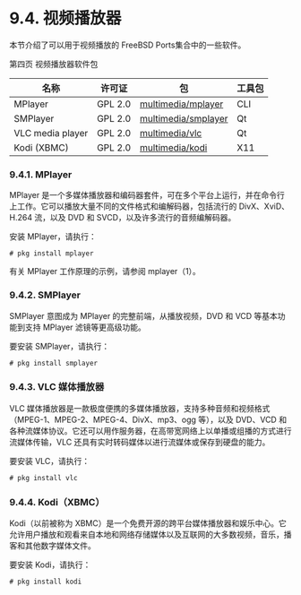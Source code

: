 # 9.4. 视频播放器


本节介绍了可以用于视频播放的 FreeBSD Ports集合中的一些软件。

第四页 视频播放器软件包

| 名称           | 许可证  | 包 | 工具包 |
| ---------------- | --------- | ---- | -------- |
|MPlayer|GPL 2.0|[multimedia/mplayer](https://cgit.freebsd.org/ports/tree/multimedia/mplayer/)|CLI|
|SMPlayer|GPL 2.0|[multimedia/smplayer](https://cgit.freebsd.org/ports/tree/multimedia/smplayer/)|Qt|
|VLC media player|GPL 2.0|[multimedia/vlc](https://cgit.freebsd.org/ports/tree/multimedia/vlc/)|Qt|
|Kodi (XBMC)|GPL 2.0|[multimedia/kodi](https://cgit.freebsd.org/ports/tree/multimedia/kodi/)|X11|

### 9.4.1. MPlayer

MPlayer 是一个多媒体播放器和编码器套件，可在多个平台上运行，并在命令行上工作。它可以播放大量不同的文件格式和编解码器，包括流行的 DivX、XviD、H.264 流，以及 DVD 和 SVCD，以及许多流行的音频编解码器。

安装 MPlayer，请执行：

```
# pkg install mplayer
```

有关 MPlayer 工作原理的示例，请参阅 mplayer（1）。

### 9.4.2. SMPlayer

SMPlayer 意图成为 MPlayer 的完整前端，从播放视频，DVD 和 VCD 等基本功能到支持 MPlayer 滤镜等更高级功能。

要安装 SMPlayer，请执行：

```
# pkg install smplayer
```

### 9.4.3. VLC 媒体播放器

VLC 媒体播放器是一款极度便携的多媒体播放器，支持多种音频和视频格式（MPEG-1、MPEG-2、MPEG-4、DivX、mp3、ogg 等），以及 DVD、VCD 和各种流媒体协议。它还可以用作服务器，在高带宽网络上以单播或组播的方式进行流媒体传输，VLC 还具有实时转码媒体以进行流媒体或保存到硬盘的能力。

要安装 VLC，请执行：

```
# pkg install vlc
```

### 9.4.4. Kodi（XBMC）

Kodi（以前被称为 XBMC）是一个免费开源的跨平台媒体播放器和娱乐中心。它允许用户播放和观看来自本地和网络存储媒体以及互联网的大多数视频，音乐，播客和其他数字媒体文件。

要安装 Kodi，请执行：

```
# pkg install kodi
```

